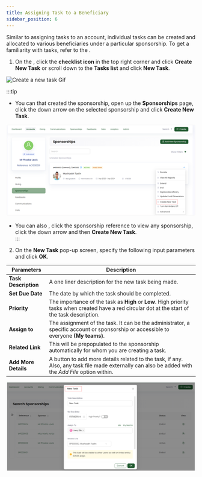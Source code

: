 ```yaml
---
title: Assigning Task to a Beneficiary
sidebar_position: 6
---
```


Similar to assigning tasks to an account, individual tasks can be created and allocated to various beneficiaries under a particular sponsorship. To get a familiarity with tasks, refer to the <K2Link route="docs/engage/accounts/tasks/" text="Tasks Documentation" isInternal/>.

1. On the <K2Link route="dashboard" text="Engage dashboard" isEngage />, click the **checklist icon** in the top right corner and click **Create New Task** or scroll down to the **Tasks list** and click **New Task**.  

![Create a new task Gif](./create-new-task.gif)

:::tip
- You can <K2Link route="docs/engage/accounts/searching-accounts/" text="search for an account" isInternal/> that created the sponsorship, open up the **Sponsorships** page, click the down arrow on the selected sponsorship and click **Create New Task**.

![Create task from account](./create-task-from-account.png)

- You can also <K2Link route="docs/engage/sponsorships/searching-sponsorships/" text="search for a sponsorship" isInternal/>, click the sponsorship reference to view any sponsorship, click the down arrow and then **Create New Task**.   
:::

2. On the **New Task** pop-up screen, specify the following input parameters and click **OK**.

| Parameters | Description |
| ---------- | ----------- |
| **Task Description** | A one liner description for the new task being made. |
| **Set Due Date** | The date by which the task should be completed. |  
| **Priority** | The importance of the task as **High** or **Low**. High priority tasks when created have a red circular dot at the start of the task description. | 
| **Assign to** | The assignment of the task. It can be the administrator, a specific account or sponsorship or accessible to everyone **(My teams)**. | 
| **Related Link** | This will be prepopulated to the sponsorship automatically for whom you are creating a task. |
| **Add More Details** | A button to add more details related to the task, if any. Also, any task file made externally can also be added with the *Add File* option within. |

![Input Parameters](./parametes-input-task.png)
